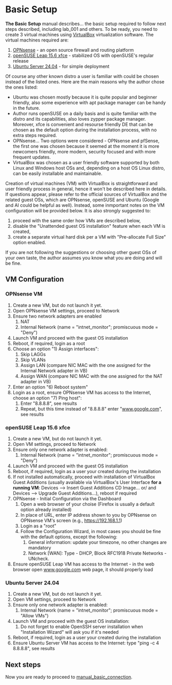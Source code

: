 # Basic Setup

**The Basic Setup** manual describes... the basic setup required to follow next steps described, including lab_001 and others. To be ready, you need  to create 3 virtual machines using [VirtualBox](https://www.virtualbox.org/) virtualization software. The virtual machines required are: 
1. [OPNsense](https://opnsense.org/) - an open source firewall and routing platform
2. [openSUSE Leap 15.6 xfce](https://www.opensuse.org/#Leap) - stabilized OS with openSUSE's regular release
3. [Ubuntu Server 24.04](https://ubuntu.com/server) - for simple deployment

Of course any other known distro a user is familiar with could be chosen instead of the listed ones. Here are the main reasons why the author chose the ones listed:
- Ubuntu was chosen mostly because it is quite popular and beginner friendly, also some experience with apt package manager can be handy in the future. 
- Author runs openSUSE on a daily basis and is quite familiar with the distro and its capabilities, also loves zypper package manager. Moreover, xfce is convenient and resourse friendly DE that can be chosen as the default option during the installation process, with no extra steps required. 
- OPNsense... Two options were considered - OPNsense and pfSense, the first one was chosen because it seemed at the moment it is more newcomers friendly, more modern, security focused and with more frequent updates.
- VirtualBox was chosen as a user friendly software supported by both Linux and Windows host OSs and, depending on a host OS Linux distro, can be easily installable and maintainable.  

Creation of virtual machines (VM) with VirtualBox is straightforward and user friendly process in general, hence it won't be described here in details. If questions appear, please refer to the official sources of VirtualBox and the related guest OSs, which are OPNsense, openSUSE and Ubuntu (Google and AI could be helpful as well). Instead, some inmportant notes on the VM configuration will be provided below. It is also strongly suggested to:
1. proceed with the same order how VMs are described below,
2. disable the "Unattended guest OS installation" feature when each VM is created,
3. create a separate virtual hard disk per a VM with "Pre-allocate Full Size" option enabled.

If you are not following the suggestions or choosing other guest OSs of your own taste, the author assumes you know what you are doing and will be fine. 

## VM Configuration 
### OPNsense VM
1. Create a new VM, but do not launch it yet. 
2. Open OPNsense VM settings, proceed to Network
3. Ensure two network adapters are enabled
    1. NAT
    2. Internal Network (name = "intnet_monitor"; promiscuous mode = "Deny")
4. Launch VM and proceed with the guest OS installation
5. Reboot, if required, login as a root
6. Choose an option "1) Assign interfaces":
    1. Skip LAGGs
    2. Skip VLANs
    3. Assign LAN (compare NIC MAC with the one assigned for the Internal Network adapter in VB)
    4. Assign WAN (compare NIC MAC with the one assigned for the NAT adapter in VB)
7. Enter an option "6) Reboot system"
8. Login as a root, ensure OPNsense VM has access to the Internet, choose an option "7) Ping host":
    1. Enter "8.8.8.8", see results 
    2. Repeat, but this time instead of "8.8.8.8" enter "www.google.com", see results

### openSUSE Leap 15.6 xfce
1. Create a new VM, but do not launch it yet. 
2. Open VM settings, proceed to Network
3. Ensure only one network adapter is enabled:
    1. Internal Network (name = "intnet_monitor"; promiscuous mode = "Deny")
4. Launch VM and proceed with the guest OS installation
5. Reboot, if required, login as a user your created during the installation
6. If not installed automatically, proceed with installation of VirtualBox Guest Additions (usually available via VirtualBox's User Interface **for a running VM**: Devices --> Insert Guest Additions CD Image... or/ and Devices --> Upgrade Guest Additions...), reboot if required
7. OPNsense - Initial Configuration via the Dashboard
   1. Open a web browser of your choise (Firefox is usually a default option already installed)
   2. In place of URL, enter IP address shown to you by OPNsense on OPNsense VM's screen (e.g., https://192.168.1.1)
   3. Login as a "root"
   4. Follow the Configuration Wizard, in most cases you should be fine with the default options, except the following:
      1. General information: update your timezone, no other changes are mandatory
      2. Network [WAN]: Type - DHCP, Block RFC1918 Private Networks - UNcheck.
8. Ensure openSUSE Leap VM has access to the Internet - in the web browser open www.google.com web page, it should properly load 

### Ubuntu Server 24.04
1. Create a new VM, but do not launch it yet. 
2. Open VM settings, proceed to Network
3. Ensure only one network adapter is enabled:
    1. Internal Network (name = "intnet_monitor"; promiscuous mode = "Allow VMs")
4. Launch VM and proceed with the guest OS installation:
    1. Do not forget to enable OpenSSH server installation when "Installation Wizard" will ask you if it's needed
5. Reboot, if required, login as a user your created during the installation
6. Ensure Ubuntu Server VM has access to the Internet: type "ping -c 4 8.8.8.8", see results 

## Next steps
Now you are ready to proceed to [manual_basic_connection](https://github.com/sorokvja/linux-net-playground/blob/main/baseline/manual_basic_connection.md). 
